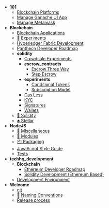 * **101**
	* [Blockchain Platforms](101/blockchain_platforms.md)
	* [Manage Ganache UI App](101/manage_ganache_ui.md)
	* [Manage Metamask](101/manage_metamask.md)
* **Blockchain**
	* [Blockchain Applications](blockchain/applications.md)
	* [:see_no_evil: Experiments](blockchain/experiments.md)
	* [Hyperledger Fabric Development](blockchain/hyperledger_fabric.md)
	* [Pantheon Developer Roadmap](blockchain/pantheon.md)
	* **solidity**
		* [Crowdsale Experiments](blockchain/solidity/crowdsale-experiments.md)
		* **escrow_contracts**
			* [Escrow Three Way](blockchain/solidity/escrow_contracts/escrowthreewaysol.md)
			* [Step Escrow](blockchain/solidity/escrow_contracts/step_escrow.md)
		* **experiments**
			* [Conditional Tokens](blockchain/solidity/experiments/conditional-tokens.md)
			* [Subscription Model](blockchain/solidity/experiments/subscription-model.md)
		* [Gas Less](blockchain/solidity/gas-less.md)
		* [KYC](blockchain/solidity/kyc.md)
		* [Signatures](blockchain/solidity/signatures.md)
		* [Wallets](blockchain/solidity/wallets.md)
	* [:game_die: Solidity](blockchain/solidity.md)
	* [:clubs: Stellar](blockchain/stellar.md)
* **NodeJS**
	* [:art: Miscellaneous](nodejs/miscellaneous.md)
	* [:gem: Modules](nodejs/modules.md)
	* [:package: Packaging](nodejs/packaging.md)
	* [JavaScript Style Guide](nodejs/style_guide.md)
	* [Tests](nodejs/tests.md)
* **techhq_development**
	* **Blockchain**
		* [Ethereum Developer Roadmap](techhq_development/blockchain/blockchain_developer_roadmap.md)
		* [Solidity Development (Ethereum Based)](techhq_development/blockchain/blockchain_development.md)
	* [Development Environment](techhq_development/development_environments.md)
* **Welcome**
	* [git](welcome/git.md)
	* [:necktie: Naming Conventions](welcome/naming-conventions.md)
	* [Release process](welcome/release-process.md)
